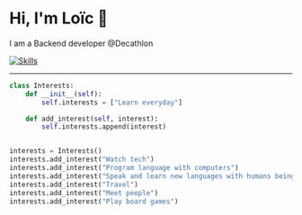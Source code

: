 # Hi, I'm Loïc :wave:

I am a Backend developer @Decathlon

[![Skills](https://skillicons.dev/icons?i=ts,py,nodejs,js,html,css,docker,kubernetes,githubactions,terraform,linux,postgres&perline=4)](https://skillicons.dev)

___

```py
class Interests:
    def __init__(self):
        self.interests = ["Learn everyday"]

    def add_interest(self, interest):
        self.interests.append(interest)


interests = Interests()
interests.add_interest("Watch tech")
interests.add_interest("Program language with computers")
interests.add_interest("Speak and learn new languages with humans being")
interests.add_interest("Travel")
interests.add_interest("Meet people")
interests.add_interest("Play board games")
```
